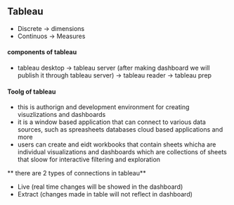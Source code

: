 ## Tableau
- Discrete -> dimensions
- Continuos -> Measures

#### components of tableau
- tableau desktop -> tableau server (after making dashboard we will publish it through tableau server) -> tableau reader -> tableau prep

#### Toolg of tableau
- this is authorign and development environment for creating visuzlizations and dashboards
- it is a window based application that can connect to various data sources, such as spreasheets databases cloud based applications and more
- users can create and eidt workbooks that contain sheets whicha are individual visualizations and dashboards which are collections of sheets that sloow for interactive filtering and exploration

** there are 2 types of connections in tableau**
- Live (real time changes will be showed in the dashboard)
- Extract (changes made in table will not reflect in dashboard)
